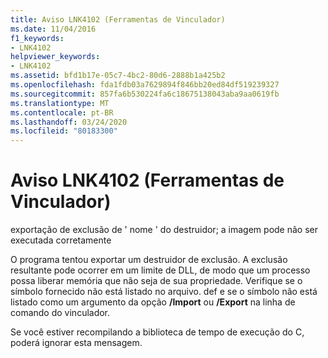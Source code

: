 ```yaml
---
title: Aviso LNK4102 (Ferramentas de Vinculador)
ms.date: 11/04/2016
f1_keywords:
- LNK4102
helpviewer_keywords:
- LNK4102
ms.assetid: bfd1b17e-05c7-4bc2-80d6-2888b1a425b2
ms.openlocfilehash: fda1fdb03a7629894f846bb20ed84df519239327
ms.sourcegitcommit: 857fa6b530224fa6c18675138043aba9aa0619fb
ms.translationtype: MT
ms.contentlocale: pt-BR
ms.lasthandoff: 03/24/2020
ms.locfileid: "80183300"
---
```

# <a name="linker-tools-warning-lnk4102"></a>Aviso LNK4102 (Ferramentas de Vinculador)

exportação de exclusão de ' nome ' do destruidor; a imagem pode não ser executada corretamente

O programa tentou exportar um destruidor de exclusão. A exclusão resultante pode ocorrer em um limite de DLL, de modo que um processo possa liberar memória que não seja de sua propriedade. Verifique se o símbolo fornecido não está listado no arquivo. def e se o símbolo não está listado como um argumento da opção **/Import** ou **/Export** na linha de comando do vinculador.

Se você estiver recompilando a biblioteca de tempo de execução do C, poderá ignorar esta mensagem.
